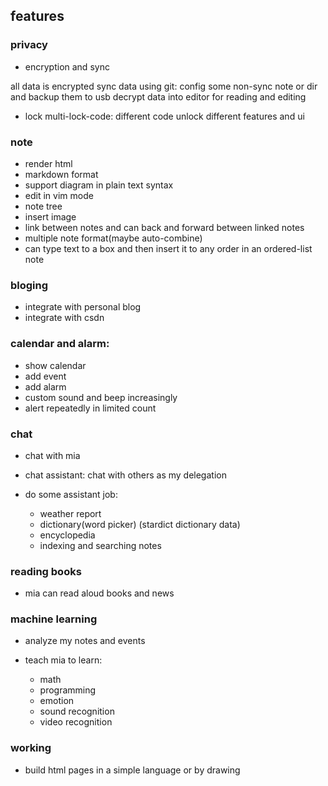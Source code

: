 features
--------

### privacy

* encryption and sync

all data is encrypted 
sync data using git: config some non-sync note or dir and backup them to usb
decrypt data into editor for reading and editing

* lock
multi-lock-code: different code unlock different features and ui 

### note

* render html
* markdown format
* support diagram in plain text syntax
* edit in vim mode 
* note tree
* insert image
* link between notes and can back and forward between linked notes
* multiple note format(maybe auto-combine)
* can type text to a box and then insert  it to any order in an ordered-list note

### bloging

*  integrate with personal blog
*  integrate with csdn

### calendar and alarm:

* show calendar
* add event
* add alarm
* custom sound and beep increasingly
* alert repeatedly in limited count

### chat

* chat with mia
* chat assistant: chat with others as my delegation
* do some assistant job:

	* weather report
	* dictionary(word picker) (stardict dictionary data)
	* encyclopedia
	* indexing and searching notes

### reading books

* mia can read aloud books and news 

### machine learning

* analyze my notes and events 
* teach mia to learn:

	* math
	* programming
	* emotion
	* sound recognition
	* video recognition

### working

* build html pages in a simple language or by drawing

